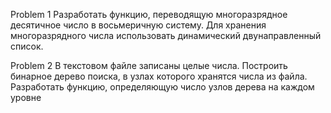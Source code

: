 Problem 1
Разработать функцию, переводящую многоразрядное десятичное
число в восьмеричную систему. Для хранения многоразрядного
числа использовать динамический двунаправленный список.

Problem 2
В текстовом файле записаны целые числа. Построить бинарное
дерево поиска, в узлах которого хранятся числа из файла.
Разработать функцию, определяющую число узлов дерева на
каждом уровне
